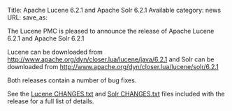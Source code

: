 Title: Apache Lucene 6.2.1 and Apache Solr 6.2.1 Available
category: news
URL: 
save_as: 

The Lucene PMC is pleased to announce the release of Apache Lucene 6.2.1 and Apache Solr 6.2.1

Lucene can be downloaded from <http://www.apache.org/dyn/closer.lua/lucene/java/6.2.1>
and Solr can be downloaded from <http://www.apache.org/dyn/closer.lua/lucene/solr/6.2.1>

Both releases contain a number of bug fixes.

See the [Lucene CHANGES.txt](/core/6_2_1/changes/Changes.html) and
[Solr CHANGES.txt](/solr/6_2_1/changes/Changes.html) files included
with the release for a full list of details.

